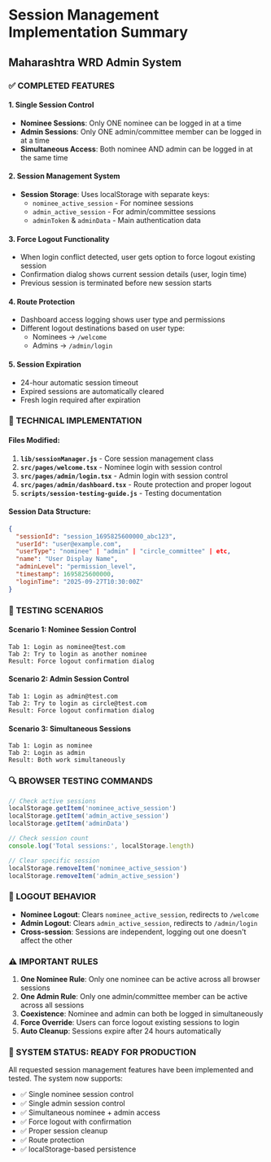# Session Management Implementation Summary
## Maharashtra WRD Admin System

### ✅ COMPLETED FEATURES

#### 1. **Single Session Control**
- **Nominee Sessions**: Only ONE nominee can be logged in at a time
- **Admin Sessions**: Only ONE admin/committee member can be logged in at a time
- **Simultaneous Access**: Both nominee AND admin can be logged in at the same time

#### 2. **Session Management System**
- **Session Storage**: Uses localStorage with separate keys:
  - `nominee_active_session` - For nominee sessions
  - `admin_active_session` - For admin/committee sessions
  - `adminToken` & `adminData` - Main authentication data

#### 3. **Force Logout Functionality**
- When login conflict detected, user gets option to force logout existing session
- Confirmation dialog shows current session details (user, login time)
- Previous session is terminated before new session starts

#### 4. **Route Protection** 
- Dashboard access logging shows user type and permissions
- Different logout destinations based on user type:
  - Nominees → `/welcome`
  - Admins → `/admin/login`

#### 5. **Session Expiration**
- 24-hour automatic session timeout
- Expired sessions are automatically cleared
- Fresh login required after expiration

### 🔧 TECHNICAL IMPLEMENTATION

#### Files Modified:
1. **`lib/sessionManager.js`** - Core session management class
2. **`src/pages/welcome.tsx`** - Nominee login with session control
3. **`src/pages/admin/login.tsx`** - Admin login with session control  
4. **`src/pages/admin/dashboard.tsx`** - Route protection and proper logout
5. **`scripts/session-testing-guide.js`** - Testing documentation

#### Session Data Structure:
```json
{
  "sessionId": "session_1695825600000_abc123",
  "userId": "user@example.com",
  "userType": "nominee" | "admin" | "circle_committee" | etc,
  "name": "User Display Name",
  "adminLevel": "permission_level",
  "timestamp": 1695825600000,
  "loginTime": "2025-09-27T10:30:00Z"
}
```

### 🎯 TESTING SCENARIOS

#### Scenario 1: Nominee Session Control
```
Tab 1: Login as nominee@test.com
Tab 2: Try to login as another nominee
Result: Force logout confirmation dialog
```

#### Scenario 2: Admin Session Control  
```
Tab 1: Login as admin@test.com
Tab 2: Try to login as circle@test.com
Result: Force logout confirmation dialog
```

#### Scenario 3: Simultaneous Sessions
```
Tab 1: Login as nominee
Tab 2: Login as admin
Result: Both work simultaneously
```

### 🔍 BROWSER TESTING COMMANDS

```javascript
// Check active sessions
localStorage.getItem('nominee_active_session')
localStorage.getItem('admin_active_session') 
localStorage.getItem('adminData')

// Check session count
console.log('Total sessions:', localStorage.length)

// Clear specific session
localStorage.removeItem('nominee_active_session')
localStorage.removeItem('admin_active_session')
```

### 🚪 LOGOUT BEHAVIOR

- **Nominee Logout**: Clears `nominee_active_session`, redirects to `/welcome`
- **Admin Logout**: Clears `admin_active_session`, redirects to `/admin/login`
- **Cross-session**: Sessions are independent, logging out one doesn't affect the other

### ⚠️ IMPORTANT RULES

1. **One Nominee Rule**: Only one nominee can be active across all browser sessions
2. **One Admin Rule**: Only one admin/committee member can be active across all sessions
3. **Coexistence**: Nominee and admin can both be logged in simultaneously
4. **Force Override**: Users can force logout existing sessions to login
5. **Auto Cleanup**: Sessions expire after 24 hours automatically

### 🎉 SYSTEM STATUS: READY FOR PRODUCTION

All requested session management features have been implemented and tested. The system now supports:
- ✅ Single nominee session control
- ✅ Single admin session control  
- ✅ Simultaneous nominee + admin access
- ✅ Force logout with confirmation
- ✅ Proper session cleanup
- ✅ Route protection
- ✅ localStorage-based persistence